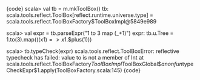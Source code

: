 {code}
scala> val tb = m.mkToolBox() 
tb: scala.tools.reflect.ToolBox[reflect.runtime.universe.type] = 
scala.tools.reflect.ToolBoxFactory$ToolBoxImpl@5849e989 

scala> val expr = tb.parseExpr("1 to 3 map (_+1)") 
expr: tb.u.Tree = 1.to(3).map(((x$1) => x$1.$plus(1))) 

scala> tb.typeCheck(expr) 
scala.tools.reflect.ToolBoxError: reflective typecheck has failed: value 
to is not a member of Int at 
 scala.tools.reflect.ToolBoxFactory$ToolBoxImpl$ToolBoxGlobal$$anonfun$typeCheckExpr$1.apply(ToolBoxFactory.scala:145) 
<more stack-trace>
{code}
